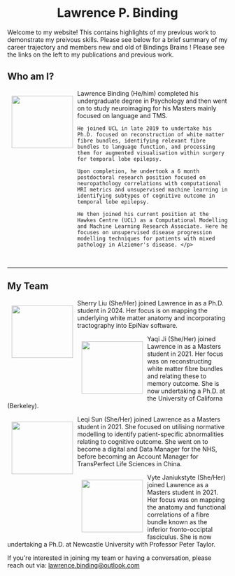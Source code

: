# Lawrence P. Binding

<style>
h1 {text-align: center;}
</style>

Welcome to my website! 
This contains highlights of my previous work to demonstrate my preivous skills. Please see below for a brief summary of my career trajectory and members new and old of Bindings Brains ! Please see the links on the left to my publications and previous work. 

## Who am I?
 <p style="float: left;"><img src="../_static/img/lawrence.jpg" height="120px" width="140px" style="padding-left: 10px; padding-right: 10px "></p>
     <p>Lawrence Binding (He/him) completed his undergraduate degree in Psychology and then went on to study neuroimaging for his Masters mainly focused on language and TMS. 
        
    He joined UCL in late 2019 to undertake his Ph.D. focused on reconstruction of white matter fibre bundles, identifying relevant fibre bundles to language function, and processing them for augmented visualisation within surgery for temporal lobe epilepsy. 
        
    Upon completion, he undertook a 6 month postdoctoral research position focused on neuropathology correlations with computational MRI metrics and unsupervised machine learning in identifying subtypes of cognitive outcome in temporal lobe epilepsy. 
        
    He then joined his current position at the Hawkes Centre (UCL) as a Computational Modelling and Machine Learning Research Associate. Here he focuses on unsupervised disease progression modelling techniques for patients with mixed pathology in Alziemer's disease. </p>
<br>

---

## My Team
 <p style="float: left;"><img src="../_static/img/SherryLiu.jpg" height="120px" width="140px" style="padding-left: 10px; padding-right: 10px "></p>
    <p> Sherry Liu (She/Her) joined Lawrence in as a Ph.D. student in 2024. Her focus is on mapping the underlying white matter anatomy and incorporating tractography into EpiNav software. 

 <p style="float: left;"><img src="../_static/img/YaqiJi.jpg" height="120px" width="140px" style="padding-left: 10px; padding-right: 10px "></p>
    <p> Yaqi Ji (She/Her) joined Lawrence in as a Masters student in 2021. Her focus was on reconstructing white matter fibre bundles and relating these to memory outcome. She is now undertaking a Ph.D. at the University of Californa (Berkeley). 

 <p style="float: left;"><img src="../_static/img/LeqiSun.jpg" height="120px" width="140px" style="padding-left: 10px; padding-right: 10px "></p>
     <p> Leqi Sun (She/Her) joined Lawrence as a Masters student in 2021. She focused on utilising normative modelling to identify patient-specific abnormalities relating to cognitive outcome. She went on to become a digital and Data Manager for the NHS, before becoming an Account Manager for TransPerfect Life Sciences in China.</p>

 <p style="float: left;"><img src="../_static/img/VyteJan.jpg" height="120px" width="140px" style="padding-left: 10px; padding-right: 10px "></p>
     <p> Vyte Janiukstyte (She/Her) joined Lawrence as a Masters student in 2021. Her focus was on mapping the anatomy and functional correlations of a fibre bundle known as the inferior fronto-occiptal fasciculus. She is now undertaking a Ph.D. at Newcastle University with Professor Peter Taylor. </p>

If you're interested in joining my team or having a conversation, please reach out via: lawrence.binding@outlook.com